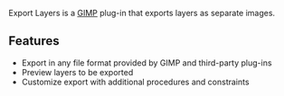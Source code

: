 Export Layers is a [GIMP](https://www.gimp.org/) plug-in that exports layers as separate images.

Features
--------

* Export in any file format provided by GIMP and third-party plug-ins
* Preview layers to be exported
* Customize export with additional procedures and constraints
